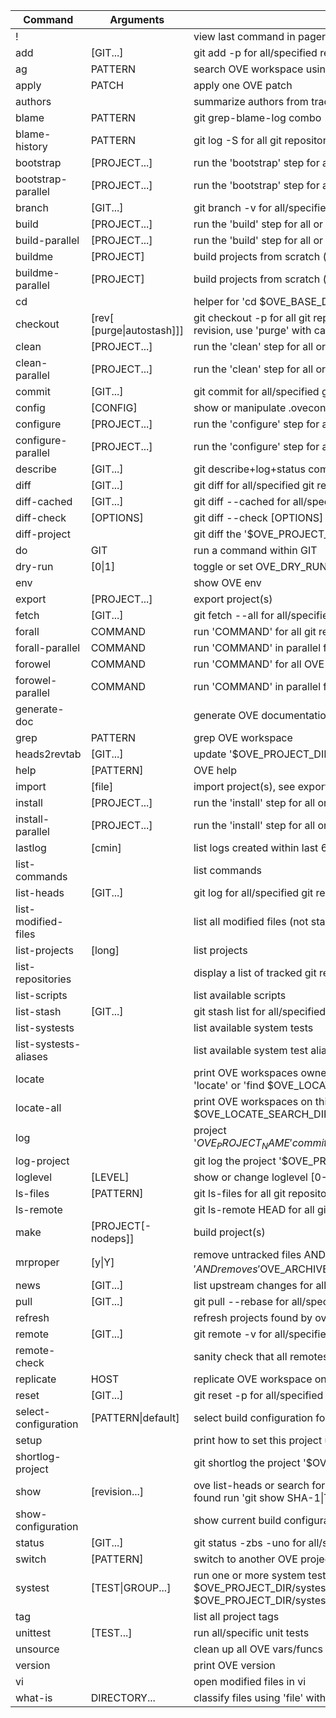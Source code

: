| Command                 | Arguments                   | Description                                                                                                       |
|-|-|-|
| !                       |                             | view last command in pager (=$OVE_PAGER)                                                                          |
| add                     | [GIT...]                    | git add -p for all/specified repositories                                                                         |
| ag                      | PATTERN                     | search OVE workspace using The Silver Searcher                                                                    |
| apply                   | PATCH                       | apply one OVE patch                                                                                               |
| authors                 |                             | summarize authors from tracked repositories                                                                       |
| blame                   | PATTERN                     | git grep-blame-log combo                                                                                          |
| blame-history           | PATTERN                     | git log -S for all git repositories                                                                               |
| bootstrap               | [PROJECT...]                | run the 'bootstrap' step for all or individual projects                                                           |
| bootstrap-parallel      | [PROJECT...]                | run the 'bootstrap' step for all or individual projects (in parallel)                                             |
| branch                  | [GIT...]                    | git branch -v for all/specified git repositories                                                                  |
| build                   | [PROJECT...]                | run the 'build' step for all or individual projects                                                               |
| build-parallel          | [PROJECT...]                | run the 'build' step for all or individual projects (in parallel)                                                 |
| buildme                 | [PROJECT]                   | build projects from scratch (=bootstrap, configure, build, install)                                               |
| buildme-parallel        | [PROJECT]                   | build projects from scratch (=bootstrap, configure, build, install)                                               |
| cd                      |                             | helper for 'cd $OVE_BASE_DIR'                                                                                     |
| checkout                | [rev[ [purge\|autostash]]]   | git checkout -p for all git repositories OR checkout a new project revision, use 'purge' with care                |
| clean                   | [PROJECT...]                | run the 'clean' step for all or individual projects                                                               |
| clean-parallel          | [PROJECT...]                | run the 'clean' step for all or individual projects (in parallel)                                                 |
| commit                  | [GIT...]                    | git commit for all/specified git repositories                                                                     |
| config                  | [CONFIG]                    | show or manipulate .oveconfig                                                                                     |
| configure               | [PROJECT...]                | run the 'configure' step for all or individual projects                                                           |
| configure-parallel      | [PROJECT...]                | run the 'configure' step for all or individual projects (in parallel)                                             |
| describe                | [GIT...]                    | git describe+log+status combo for all/specified git repositories                                                  |
| diff                    | [GIT...]                    | git diff for all/specified git repositories                                                                       |
| diff-cached             | [GIT...]                    | git diff --cached for all/specified repositories                                                                  |
| diff-check              | [OPTIONS]                   | git diff --check [OPTIONS]                                                                                        |
| diff-project            | <rev> <rev>                 | git diff the '$OVE_PROJECT_NAME' project                                                                          |
| do                      | GIT                         | run a command within GIT                                                                                          |
| dry-run                 | [0\|1]                       | toggle or set OVE_DRY_RUN                                                                                         |
| env                     |                             | show OVE env                                                                                                      |
| export                  | [PROJECT...]                | export project(s)                                                                                                 |
| fetch                   | [GIT...]                    | git fetch --all for all/specified repositories, ends with ove status                                              |
| forall                  | COMMAND                     | run 'COMMAND' for all git repositories                                                                            |
| forall-parallel         | COMMAND                     | run 'COMMAND' in parallel for all git repositories                                                                |
| forowel                 | COMMAND                     | run 'COMMAND' for all OVE workspaces on this host                                                                 |
| forowel-parallel        | COMMAND                     | run 'COMMAND' in parallel for all OVE workspaces on this host                                                     |
| generate-doc            |                             | generate OVE documentation (e.g. $OVE_DIR/ove-cmd-list.md)                                                        |
| grep                    | PATTERN                     | grep OVE workspace                                                                                                |
| heads2revtab            | [GIT...]                    | update '$OVE_PROJECT_DIR/revtab' with current SHA-1                                                               |
| help                    | [PATTERN]                   | OVE help                                                                                                          |
| import                  | [file]                      | import project(s), see export                                                                                     |
| install                 | [PROJECT...]                | run the 'install' step for all or individual projects                                                             |
| install-parallel        | [PROJECT...]                | run the 'install' step for all or individual projects (in parallel)                                               |
| lastlog                 | [cmin]                      | list logs created within last 60 min or cmin min                                                                  |
| list-commands           |                             | list commands                                                                                                     |
| list-heads              | [GIT...]                    | git log for all/specified git repositories                                                                        |
| list-modified-files     |                             | list all modified files (not staged)                                                                              |
| list-projects           | [long]                      | list projects                                                                                                     |
| list-repositories       |                             | display a list of tracked git repositories                                                                        |
| list-scripts            |                             | list available scripts                                                                                            |
| list-stash              | [GIT...]                    | git stash list for all/specified repositories                                                                     |
| list-systests           |                             | list available system tests                                                                                       |
| list-systests-aliases   |                             | list available system test aliases                                                                                |
| locate                  |                             | print OVE workspaces owned by '$USER' on this host using either 'locate' or 'find $OVE_LOCATE_SEARCH_DIR'         |
| locate-all              |                             | print OVE workspaces on this host using either 'locate' or 'find $OVE_LOCATE_SEARCH_DIR'                          |
| log                     |                             | project '$OVE_PROJECT_NAME' commit log for branch '$OVE_PROJECT_CI_BRANCH'                                        |
| log-project             | <rev> <rev>                 | git log the project '$OVE_PROJECT_NAME'                                                                           |
| loglevel                | [LEVEL]                     | show or change loglevel [0-4]                                                                                     |
| ls-files                | [PATTERN]                   | git ls-files for all git repositories                                                                             |
| ls-remote               |                             | git ls-remote <URL> HEAD for all git repositories                                                                 |
| make                    | [PROJECT[-nodeps]]          | build project(s)                                                                                                  |
| mrproper                | [y\|Y]                       | remove untracked files AND removes '$OVE_STAGE_DIR/*' AND removes '$OVE_ARCHIVE_DIR/*'                            |
| news                    | [GIT...]                    | list upstream changes for all/specified repositories                                                              |
| pull                    | [GIT...]                    | git pull --rebase for all/specified repositories                                                                  |
| refresh                 |                             | refresh projects found by ove-locate                                                                              |
| remote                  | [GIT...]                    | git remote -v for all/specified git repositories                                                                  |
| remote-check            |                             | sanity check that all remotes are online                                                                          |
| replicate               | HOST                        | replicate OVE workspace on HOST                                                                                   |
| reset                   | [GIT...]                    | git reset -p for all/specified repositories                                                                       |
| select-configuration    | [PATTERN\|default]           | select build configuration for each project                                                                       |
| setup                   |                             | print how to set this project up                                                                                  |
| shortlog-project        | <rev> <rev>                 | git shortlog the project '$OVE_PROJECT_NAME'                                                                      |
| show                    | [revision...]               | ove list-heads or search for 'revision' within all git repositories. If found run 'git show SHA-1\|TAG'            |
| show-configuration      |                             | show current build configuration for each project                                                                 |
| status                  | [GIT...]                    | git status -zbs -uno for all/specified repositories                                                               |
| switch                  | [PATTERN]                   | switch to another OVE project                                                                                     |
| systest                 | [TEST\|GROUP...]             | run one or more system tests/groups described in $OVE_PROJECT_DIR/systests-groups and $OVE_PROJECT_DIR/systests   |
| tag                     |                             | list all project tags                                                                                             |
| unittest                | [TEST...]                   | run all/specific unit tests                                                                                       |
| unsource                |                             | clean up all OVE vars/funcs from this shell                                                                       |
| version                 |                             | print OVE version                                                                                                 |
| vi                      |                             | open modified files in vi                                                                                         |
| what-is                 | DIRECTORY...                | classify files using 'file' within a directory                                                                    |
